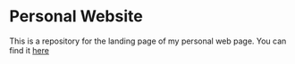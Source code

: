 # Personal Website

This is a repository for the landing page of my personal web page. You can find it [here](https://rzhade3.github.io/)
